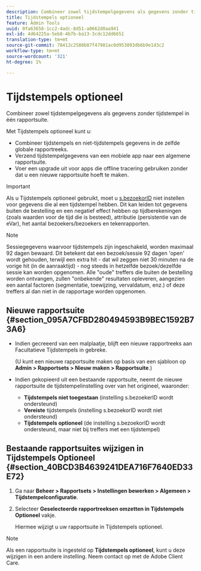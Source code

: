 ```yaml
---
description: Combineer zowel tijdstempelgegevens als gegevens zonder tijdstempel in één rapportsuite.
title: Tijdstempels optioneel
feature: Admin Tools
uuid: 0fa63658-1cc2-4adc-8d51-a0662d0aa941
exl-id: 4d64225a-5eb8-4b7b-ba13-3cdc12dd6651
translation-type: tm+mt
source-git-commit: 78412c2588b07f47981ac0d953893db6b9e1d3c2
workflow-type: tm+mt
source-wordcount: '321'
ht-degree: 1%

---
```


# Tijdstempels optioneel

Combineer zowel tijdstempelgegevens als gegevens zonder tijdstempel in één rapportsuite.

Met Tijdstempels optioneel kunt u:

* Combineer tijdstempels en niet-tijdstempels gegevens in de zelfde globale rapportreeks.
* Verzend tijdstempelgegevens van een mobiele app naar een algemene rapportsuite.
* Voer een upgrade uit voor apps die offline tracering gebruiken zonder dat u een nieuwe rapportsuite hoeft te maken.

>[!IMPORTANT]
>
>Als u Tijdstempels optioneel gebruikt, moet u [s.bezoekorID](/help/implement/vars/config-vars/visitorid.md) niet instellen voor gegevens die al een tijdstempel hebben. Dit kan leiden tot gegevens buiten de bestelling en een negatief effect hebben op tijdberekeningen (zoals waarden voor de tijd die is besteed), attributie (persistentie van de eVar), het aantal bezoekers/bezoekers en tekenrapporten.

>[!NOTE]
>
>Sessiegegevens waarvoor tijdstempels zijn ingeschakeld, worden maximaal 92 dagen bewaard. Dit betekent dat een bezoek/sessie 92 dagen &#39;open&#39; wordt gehouden, terwijl een extra hit - dat wil zeggen niet 30 minuten na de vorige hit (in de aanraaktijd) - nog steeds in hetzelfde bezoek/dezelfde sessie kan worden opgenomen. Alle &quot;oude&quot; treffers die buiten de bestelling worden ontvangen, zullen &quot;onbekende&quot; resultaten opleveren, aangezien een aantal factoren (segmentatie, toewijzing, vervaldatum, enz.) of deze treffers al dan niet in de rapportage worden opgenomen.

## Nieuwe rapportsuite {#section_095A7CFBD280494593B9BEC1592B73A6}

* Indien gecreeerd van een malplaatje, blijft een nieuwe rapportreeks aan Facultatieve Tijdstempels in gebreke.

   (U kunt een nieuwe rapportsuite maken op basis van een sjabloon op **Admin > Rapportsets > Nieuw maken > Rapportsuite**.)
* Indien gekopieerd uit een bestaande rapportsuite, neemt de nieuwe rapportsuite de tijdstempelinstelling over van het origineel, waaronder:

   * **Tijdstempels niet toegestaan**  (instelling s.bezoekerID wordt ondersteund)
   * **Vereiste**  tijdstempels (instelling s.bezoekorID wordt niet ondersteund)
   * **Tijdstempels optioneel**  (de instelling s.bezoekorID wordt ondersteund, maar niet bij treffers met een tijdstempel)

## Bestaande rapportsuites wijzigen in Tijdstempels Optioneel {#section_40BCD3B4639241DEA716F7640ED33E72}

1. Ga naar **Beheer > Rapportsets > Instellingen bewerken > Algemeen > Tijdstempelconfiguratie**.
1. Selecteer **Geselecteerde rapportreeksen omzetten in Tijdstempels Optioneel** vakje.

   Hiermee wijzigt u uw rapportsuite in Tijdstempels optioneel.

>[!NOTE]
>
>Als een rapportsuite is ingesteld op **Tijdstempels optioneel**, kunt u deze wijzigen in een andere instelling. Neem contact op met de Adobe Client Care.
